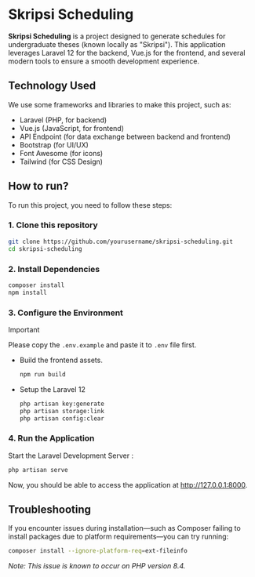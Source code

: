 # Skripsi Scheduling
**Skripsi Scheduling** is a project designed to generate schedules for undergraduate theses (known locally as "Skripsi"). This application leverages Laravel 12 for the backend, Vue.js for the frontend, and several modern tools to ensure a smooth development experience.

## Technology Used

We use some frameworks and libraries to make this project, such as:
- Laravel (PHP, for backend)
- Vue.js (JavaScript, for frontend)
- API Endpoint (for data exchange between backend and frontend)
- Bootstrap (for UI/UX)
- Font Awesome (for icons)
- Tailwind (for CSS Design)


## How to run?

To run this project, you need to follow these steps:

### 1. Clone this repository

```bash
git clone https://github.com/yourusername/skripsi-scheduling.git
cd skripsi-scheduling
```

### 2. Install Dependencies

```bash
composer install
npm install
```

### 3. Configure the Environment

> [!IMPORTANT] 
> Please copy the `.env.example` and paste it to `.env` file first.

- Build the frontend assets.

    ```bash
    npm run build
    ```

- Setup the Laravel 12

    ```bash
    php artisan key:generate
    php artisan storage:link
    php artisan config:clear
    ```

### 4. Run the Application

Start the Laravel Development Server :

```bash
php artisan serve
```

Now, you should be able to access the application at http://127.0.0.1:8000.

## Troubleshooting

If you encounter issues during installation—such as Composer failing to install packages due to platform requirements—you can try running:

```bash
composer install --ignore-platform-req=ext-fileinfo
```

*Note: This issue is known to occur on PHP version 8.4.*